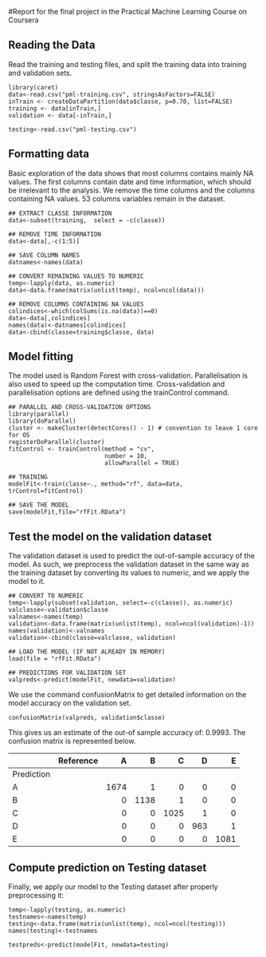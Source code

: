 #Report for the final project in the Practical Machine Learning Course on Coursera

## Reading the Data
Read the training and testing files, and split the training data into training and validation sets.

    library(caret)
    data<-read.csv("pml-training.csv", stringsAsFactors=FALSE)
    inTrain <- createDataPartition(data$classe, p=0.70, list=FALSE)
    training <- data[inTrain,]
    validation <- data[-inTrain,]
    
    testing<-read.csv("pml-testing.csv")

## Formatting data
Basic exploration of the data shows that most columns contains mainly NA values.
The first columns contain date and time information, which should be irrelevant to the analysis. We remove the time columns and the columns containing NA values. 53 columns variables remain in the dataset.

    ## EXTRACT CLASSE INFORMATION
    data<-subset(training,  select = -c(classe))

    ## REMOVE TIME INFORMATION
    data<-data[,-c(1:5)]

    ## SAVE COLUMN NAMES
    datnames<-names(data)
  
    ## CONVERT REMAINING VALUES TO NUMERIC
    temp<-lapply(data, as.numeric)
    data<-data.frame(matrix(unlist(temp), ncol=ncol(data)))

    ## REMOVE COLUMNS CONTAINING NA VALUES
    colindices<-which(colSums(is.na(data))==0)
    data<-data[,colindices]
    names(data)<-datnames[colindices]
    data<-cbind(classe=training$classe, data)

## Model fitting

The model used is Random Forest with cross-validation. Parallelisation is also used to speed up the computation time. Cross-validation and parallelisation options are defined using the trainControl command.

    ## PARALLEL AND CROSS-VALIDATION OPTIONS
    library(parallel)
    library(doParallel)
    cluster <- makeCluster(detectCores() - 1) # convention to leave 1 core for OS
    registerDoParallel(cluster)
    fitControl <- trainControl(method = "cv",
                               number = 10,
                               allowParallel = TRUE)

    ## TRAINING  
    modelFit<-train(classe~., method="rf", data=data, trControl=fitControl)

    ## SAVE THE MODEL
    save(modelFit,file="rfFit.RData")


## Test the model on the validation dataset

The validation dataset is used to predict the out-of-sample accuracy of the model. As such, we preprocess the validation dataset in the same way as the training dataset by converting its values to numeric, and we apply the model to it.

    ## CONVERT TO NUMERIC
    temp<-lapply(subset(validation, select=-c(classe)), as.numeric)
    valclasse<-validation$classe
    valnames<-names(temp)
    validation<-data.frame(matrix(unlist(temp), ncol=ncol(validation)-1))
    names(validation)<-valnames
    validation<-cbind(classe=valclasse, validation)

    ## LOAD THE MODEL (IF NOT ALREADY IN MEMORY)
    load(file = "rfFit.RData")

    ## PREDICTIONS FOR VALIDATION SET 
    valpreds<-predict(modelFit, newdata=validation)

We use the command confusionMatrix to get detailed information on the model accuracy on the validation set.

    confusionMatrix(valpreds, validation$classe)

This gives us an estimate of the out-of sample accuracy of: 0.9993. 
The confusion matrix is represented below.

|            | Reference |    A |    B |    C |    D |    E |
|------------|-----------|-----:|-----:|-----:|-----:|-----:|
| Prediction |           |      |      |      |      |      |
| A          |           | 1674 |    1 |    0 |    0 |    0 |
| B          |           |    0 | 1138 |    1 |    0 |    0 |
| C          |           |    0 |    0 | 1025 |    1 |    0 |
| D          |           |    0 |    0 |    0 |  963 |    1 |
| E          |           |    0 |    0 |    0 |    0 | 1081 |



## Compute prediction on Testing dataset

Finally, we apply our model to the Testing dataset after properly preprocessing it:

    temp<-lapply(testing, as.numeric)
    testnames<-names(temp)
    testing<-data.frame(matrix(unlist(temp), ncol=ncol(testing)))
    names(testing)<-testnames
    
    testpreds<-predict(modelFit, newdata=testing)
